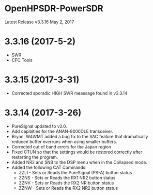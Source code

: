 # OpenHPSDR-PowerSDR

Latest Release v3.3.16 May 2, 2017
# 3.3.16 (2017-5-2)
- SWR
- CFC Tools

# 3.3.15 (2017-3-31)
- Corrected sporadic HIGH SWR meassage found in v3.3.14

# 3.3.14 (2017-3-26)
- PureSignal updated to v2.0.
- Add capibities for the ANAN-8000DLE transceiver.
- Bryan, W4WMT added a bug fix to the VAC feature that dramatically reduced buffer overruns     when using smaller buffers.
- Corrected out of band errors for the Japan region
- Fixed CTUN so that the settings would be restored correctly after restarting the program.
- Added NR2 and SNB to the DSP menu when in the Collapsed mode.
- Added the following CAT Commands:
  - ZZLI - Sets or Reads the PureSignal (PS-A) button status
  - ZZNS - Sets or Reads the RX1 NR2 button status
  - ZZNV - Sets or Reads the RX2 NR button status
  - ZZNW - Sets or Reads the RX2 NR2 button status

